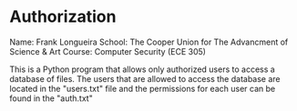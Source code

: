# Authorization
Name: Frank Longueira
School: The Cooper Union for The Advancment of Science & Art
Course: Computer Security (ECE 305)

This is a Python program that allows only authorized users to access a database of files. The users that are allowed to access the database
are located in the "users.txt" file and the permissions for each user can be found in the "auth.txt"
